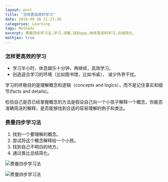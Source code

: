 ```yaml
---
layout: post
title: "怎样更高效的学习"
date: 2019-09-30 21:27:50
categories: Learning
tags: Methods
excerpt: 费曼四步学习法.学习,讲解,找到gap,继续查资料学习,总结简化.
mathjax: true
---
```


### 怎样更高效的学习

- 学习半小时，休息娱乐十分钟，再继续，高效学习。
- 创造适合学习的环境（比如图书馆，比如书桌）， 减少外界干扰。

学习的终极目的是理解概念和逻辑（concepts and logics），而不是记住事实和细节(facts and details)。

检验自己是否已经掌握概念的方法是假设自己向一个小孩子解释一个概念，你能否准确简洁的解释，是否能够找到合适的容易理解的例子和类比。

### 费曼四步学习法
 1. 找到一个要理解的概念。
 2. 尝试将这个概念解释给一个小孩。
 3. 找到自己不明白的地方。
 4. 通过类比总结简化。

![费曼四步学习法](https://alvinalexander.com/sites/default/files/2016-12/the-feynman-technique.jpg)

![费曼四步学习法](http://www.scetou.com/uploads/1/9/7/1/19717139/slide11_2_orig.png)
